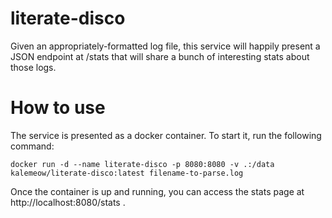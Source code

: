 # literate-disco
Given an appropriately-formatted log file, this service will happily present a JSON endpoint at /stats that will share a bunch of interesting stats about those logs.

# How to use
The service is presented as a docker container.  To start it, run the following command:
```
docker run -d --name literate-disco -p 8080:8080 -v .:/data kalemeow/literate-disco:latest filename-to-parse.log
```    
Once the container is up and running, you can access the stats page at http://localhost:8080/stats .
